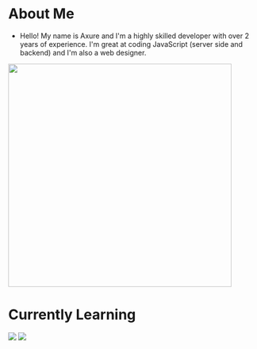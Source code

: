 # About Me
- Hello! My name is Axure and I'm a highly skilled developer with over 2 years of experience. I'm great at coding JavaScript (server side and backend) and I'm also a web designer.

<img src="https://lanyard-profile-readme.vercel.app/api/723149720276697089?bg=#000cb8" width="450">

# Currently Learning
<p align='left'>
  <img src="https://img.shields.io/badge/Python-FFD43B?style=for-the-badge&logo=python&logoColor=blue">
  <img src="https://img.shields.io/badge/.NET-5C2D91?style=for-the-badge&logo=.net&logoColor=white">
